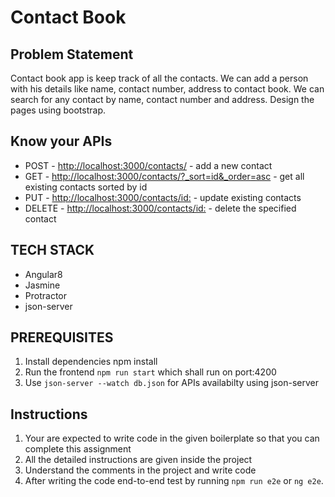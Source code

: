 # Contact Book

## Problem Statement

Contact book app is keep track of all the contacts. We can add a person with his details like name, contact number, address to contact book. We can search for any contact by name, contact number and address. Design the pages using bootstrap.

## Know your APIs

- POST   - <http://localhost:3000/contacts/>      - add a new contact
- GET    - <http://localhost:3000/contacts/?_sort=id&_order=asc>  - get all existing contacts sorted by id
- PUT    - <http://localhost:3000/contacts/id:>   - update existing contacts
- DELETE - <http://localhost:3000/contacts/id:>   - delete the specified contact

## TECH STACK

- Angular8
- Jasmine
- Protractor
- json-server

## PREREQUISITES

  1. Install dependencies npm install
  2. Run the frontend `npm run start` which shall run on port:4200  
  3. Use `json-server --watch db.json` for APIs availabilty using json-server

## Instructions

1. Your are expected to write code in the given boilerplate so that you can complete this assignment
2. All the detailed instructions are given inside the project
3. Understand the comments in the project and write code
4. After writing the code end-to-end test by running `npm run e2e` or `ng e2e`.
